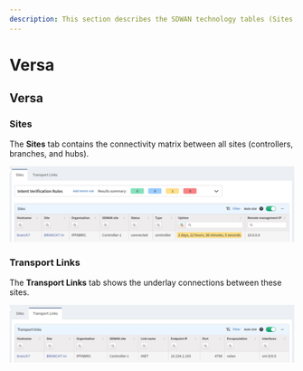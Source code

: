 ```yaml
---
description: This section describes the SDWAN technology tables (Sites and Transport Links).
---
```


# Versa

## Versa

### Sites

The **Sites** tab contains the connectivity matrix between all sites (controllers, branches, and hubs).

![Sites table](versa_sites.png)

### Transport Links

The **Transport Links** tab shows the underlay connections between these sites.

![Transport links table](versa_transport_links.png)
